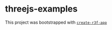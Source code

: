 # threejs-examples

This project was bootstrapped with [`create-r3f-app`](https://github.com/utsuboco/create-r3f-app)